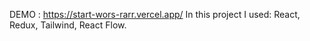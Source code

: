 DEMO : https://start-wors-rarr.vercel.app/
In this project I used: React, Redux, Tailwind, React Flow.
